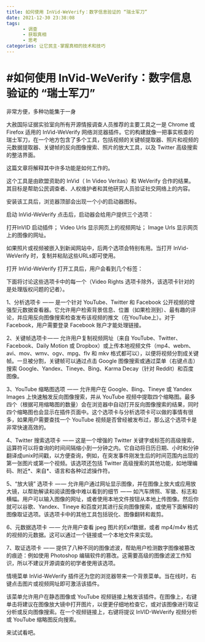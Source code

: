 ```yaml
---
title: 如何使用 InVid-WeVerify：数字信息验证的 “瑞士军刀”
date: 2021-12-30 23:38:08
tags:
      - 调查
      - 获取真相
      - 思考
categories: 让它民主-掌握真相的技术和技巧
---
```

#  #如何使用 InVid-WeVerify：数字信息验证的 “瑞士军刀”
 
非常方便，多种功能集于一身

大赦国际证据实验室向所有开源情报调查人员推荐的主要工具之一是 Chrome 或 Firefox 适用的 InVid-WeVerify 网络浏览器插件。它的构建就像一把事实核查的瑞士军刀，在一个地方包含了多个工具，包括视频的关键帧提取器、照片和视频的元数据提取器、关键帧的反向图像搜索、照片的放大工具，以及 Twitter 高级搜索的整洁界面。

这篇文章将解释其中许多功能是如何工作的。

这个工具是由欧盟资助的 InVid（ In Video Veritas）和 WeVerify 合作的结果。其目标是帮助公民调查者、人权维护者和其他研究人员验证社交网络上的内容。

安装该工具后，浏览器顶部会出现一个小的启动器图标。


启动 InVid-WeVerify
点击后，启动器会给用户提供三个选项：

打开InVID 启动插件；
Video Urls 显示网页上的视频网址；
Image Urls 显示网页上的图像的网址。

如果照片或视频被嵌入到新闻网站中，后两个选项会特别有用。当打开 InVid-WeVerify 时，复制并粘贴这些URLs即可使用。

打开 InVid-WeVerify
打开工具后，用户会看到几个标签：


下面将讨论这些选项卡中的每一个（Video Rights 选项卡除外，该选项卡针对的是处理版权问题的记者）。

1、分析选项卡  — — 是一个针对 YouTube、Twitter 和 Facebook 公开视频的增强型元数据查看器。它允许用户检索背景信息、位置（如果检测到）、最有趣的评论，并应用反向图像搜索检查发布该视频的推文（在YouTube上）。对于 Facebook，用户需要登录 Facebook 账户才能处理链接。

2、关键帧选项卡 — — 允许用户复制视频网址（来自 YouTube、Twitter、Facebook、Daily Motion 或 Dropbox）或上传本地视频文件（mp4、webm、avi、mov、wmv、ogv、mpg、flv 和 mkv 格式都可以），以便将视频分割成关键帧。一旦被分割，关键帧可以通过点击 Google 图像搜索或通过菜单（右键点击）搜索 Google、Yandex、Tineye、Bing、Karma Decay（针对 Reddit）和百度图像。

3、YouTube 缩略图选项  — — 允许用户在 Google、Bing、Tineye 或 Yandex Images 上快速触发反向图像搜索，并从 YouTube 视频中提取四个缩略图。最多四个（根据可用缩略图的数量）会在浏览器中自动打开反向图像搜索的结果，同时四个缩略图也会显示在插件页面中。这个选项卡与分析选项卡可以做的事情有很多，如果用户需要查找一个 YouTube 视频是否曾经被发布过，那么这个选项卡是非常快速高效的。

4、Twitter 搜索选项卡  — — 这是一个增强的 Twitter 关键字或标签的高级搜索，运算符可以将查询的时间间隔缩小到一分钟之内。它自动将日历日期、小时和分钟翻译成unix时间戳，以方便查询，例如，在突发事件刚发生后的时间范围内出现的第一张图片或第一个视频。该选项还包括 Twitter 高级搜索的其他功能，如地理编码、附近*、来自*、语言和各种过滤操作符。

5、“放大镜” 选项卡  — — 允许用户通过网址显示图像，并在图像上放大或应用放大镜，以帮助解读和阅读图像中难以看到的细节  — — 如汽车牌照、军徽、标志和横幅。用户可以输入图像的网址，或者使用本地文件按钮从本地上传图像。然后你就可以谷歌、Yandex、Tineye 和百度对其进行反向图像搜索，或使用下面解释的图像取证选项。该选项卡中的其他工具包括锐化、图像翻转和裁剪。

6、元数据选项卡  — — 允许用户查看 jpeg 图片的Exif数据，或者 mp4/m4v 格式的视频的元数据。这可以通过一个链接或一个本地文件来实现。

7、取证选项卡  — — 提供了八种不同的图像滤波，帮助用户检测数字图像被篡改的痕迹：例如使用 Photoshop 编辑软件的篡改。这需要高级的图像滤波工作知识，所以不建议开源调查的初学者使用该选项。

情境菜单
InVid-WeVerify 插件还为您的浏览器带来一个背景菜单。当在线时，右键点击图片或视频网址即可激活该插件。


该菜单允许用户在静态图像或 YouTube 视频链接上触发该插件。在图像上，右键单击将建议在图像放大镜中打开图片，以便更仔细地检查它，或对该图像进行取证分析或反向图像搜索。在一个视频链接上，右键将提议 InVID-WeVerify 视频分析或 YouTube 缩略图反向搜索。

来试试看吧。